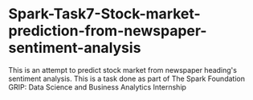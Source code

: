 # Spark-Task7-Stock-market-prediction-from-newspaper-sentiment-analysis
This is an attempt to predict stock market from newspaper heading's sentiment analysis. This is a task done as part of The Spark Foundation GRIP: Data Science and Business Analytics Internship
